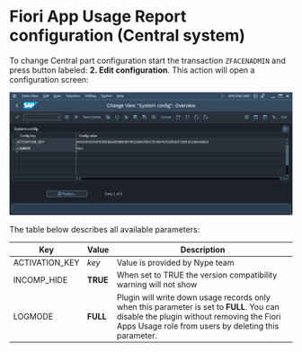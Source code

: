 # Fiori App Usage Report configuration (Central system)

To change Central part configuration start the transaction `ZFACENADMIN` and press button labeled: **2. Edit configuration**. This action will open a configuration screen:

[![](res/fiori-app-usage-report-config.png)](res/fiori-app-usage-report-config.png)

The table below describes all available parameters:

| Key                   | Value     | Description            |
|-----------------------|-----------|------------------------|
| ACTIVATION_KEY        | *key*     | Value is provided by Nype team         |
| INCOMP_HIDE           | **TRUE** | When set to TRUE the version compatibility warning will not show |
| LOGMODE               | **FULL** | Plugin will write down usage records only when this parameter is set to **FULL**. You can disable the plugin without removing the Fiori Apps Usage role from users by deleting this parameter.|

